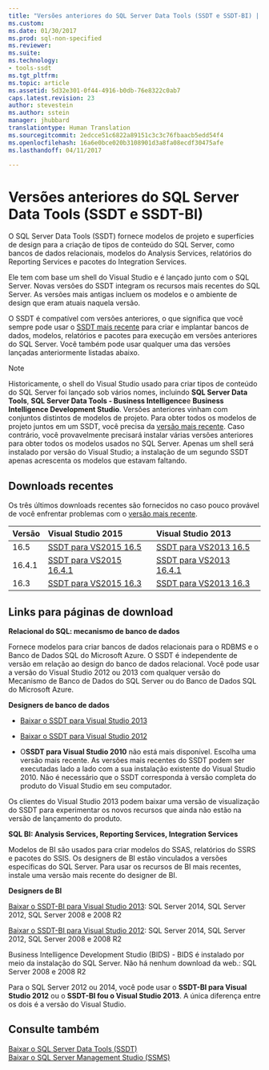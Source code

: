 ```yaml
---
title: "Versões anteriores do SQL Server Data Tools (SSDT e SSDT-BI) | Microsoft Docs"
ms.custom: 
ms.date: 01/30/2017
ms.prod: sql-non-specified
ms.reviewer: 
ms.suite: 
ms.technology:
- tools-ssdt
ms.tgt_pltfrm: 
ms.topic: article
ms.assetid: 5d32e301-0f44-4916-b0db-76e8322c0ab7
caps.latest.revision: 23
author: stevestein
ms.author: sstein
manager: jhubbard
translationtype: Human Translation
ms.sourcegitcommit: 2edcce51c6822a89151c3c3c76fbaacb5edd54f4
ms.openlocfilehash: 16a6e0bce020b3108901d3a8fa08ecdf30475afe
ms.lasthandoff: 04/11/2017

---
```

# <a name="previous-releases-of-sql-server-data-tools-ssdt-and-ssdt-bi"></a>Versões anteriores do SQL Server Data Tools (SSDT e SSDT-BI)
O SQL Server Data Tools (SSDT) fornece modelos de projeto e superfícies de design para a criação de tipos de conteúdo do SQL Server, como bancos de dados relacionais, modelos do Analysis Services, relatórios do Reporting Services e pacotes do Integration Services.  
  
Ele tem com base um shell do Visual Studio e é lançado junto com o SQL Server. Novas versões do SSDT integram os recursos mais recentes do SQL Server. As versões mais antigas incluem os modelos e o ambiente de design que eram atuais naquela versão.  
  
O SSDT é compatível com versões anteriores, o que significa que você sempre pode usar o [SSDT mais recente](https://msdn.microsoft.com/library/mt204009.aspx) para criar e implantar bancos de dados, modelos, relatórios e pacotes para execução em versões anteriores do SQL Server. Você também pode usar qualquer uma das versões lançadas anteriormente listadas abaixo.  
  
> [!NOTE]  
> Historicamente, o shell do Visual Studio usado para criar tipos de conteúdo do SQL Server foi lançado sob vários nomes, incluindo **SQL Server Data Tools**, **SQL Server Data Tools - Business Intelligence**e **Business Intelligence Development Studio**. Versões anteriores vinham com conjuntos distintos de modelos de projeto. Para obter todos os modelos de projeto juntos em um SSDT, você precisa da [versão mais recente](https://msdn.microsoft.com/library/mt204009.aspx). Caso contrário, você provavelmente precisará instalar várias versões anteriores para obter todos os modelos usados no SQL Server.  Apenas um shell será instalado por versão do Visual Studio; a instalação de um segundo SSDT apenas acrescenta os modelos que estavam faltando.  

## <a name="recent-downloads"></a>Downloads recentes

Os três últimos downloads recentes são fornecidos no caso pouco provável de você enfrentar problemas com o [versão mais recente](https://msdn.microsoft.com/library/mt204009.aspx). 

|Versão| Visual Studio 2015|Visual Studio 2013|
|:---|:---|:---|
|16.5|[SSDT para VS2015 16.5](https://go.microsoft.com/fwlink/?LinkID=832313)|[SSDT para VS2013 16.5](https://go.microsoft.com/fwlink/?LinkID=832308)|
|16.4.1|[SSDT para VS2015 16.4.1](https://go.microsoft.com/fwlink/?LinkID=828740)|[SSDT para VS2013 16.4.1](https://go.microsoft.com/fwlink/?LinkID=828737)|
|16.3|[SSDT para VS2015 16.3](https://go.microsoft.com/fwlink/?LinkID=824659)|[SSDT para VS2013 16.3](https://go.microsoft.com/fwlink/?LinkID=824656)|



  
## <a name="links-to-download-pages"></a>Links para páginas de download  
**Relacional do SQL: mecanismo de banco de dados**  
  
Fornece modelos para criar bancos de dados relacionais para o RDBMS e o Banco de Dados SQL do Microsoft Azure. O SSDT é independente de versão em relação ao design do banco de dados relacional. Você pode usar a versão do Visual Studio 2012 ou 2013 com qualquer versão do Mecanismo de Banco de Dados do SQL Server ou do Banco de Dados SQL do Microsoft Azure.  
  
**Designers de banco de dados**  
  
-   [Baixar o SSDT para Visual Studio 2013](https://msdn.microsoft.com/dn864412)  
  
-   [Baixar o SSDT para Visual Studio 2012](https://msdn.microsoft.com/jj650015)  
  
-   O**SSDT para Visual Studio 2010** não está mais disponível. Escolha uma versão mais recente. As versões mais recentes do SSDT podem ser executadas lado a lado com a sua instalação existente do Visual Studio 2010. Não é necessário que o SSDT corresponda à versão completa do produto do Visual Studio em seu computador.  
  
Os clientes do Visual Studio 2013 podem baixar uma versão de visualização do SSDT para experimentar os novos recursos que ainda não estão na versão de lançamento do produto.  
  
**SQL BI: Analysis Services, Reporting Services, Integration Services**  
  
Modelos de BI são usados para criar modelos do SSAS, relatórios do SSRS e pacotes do SSIS. Os designers de BI estão vinculados a versões específicas do SQL Server. Para usar os recursos de BI mais recentes, instale uma versão mais recente do designer de BI.  
  
**Designers de BI**  
  
[Baixar o SSDT-BI para Visual Studio 2013](https://www.microsoft.com/download/details.aspx?id=42313): SQL Server 2014, SQL Server 2012, SQL Server 2008 e 2008 R2  
  
[Baixar o SSDT-BI para Visual Studio 2012](https://www.microsoft.com/download/details.aspx?id=36843): SQL Server 2014, SQL Server 2012, SQL Server 2008 e 2008 R2  
  
Business Intelligence Development Studio (BIDS) - BIDS é instalado por meio da instalação do SQL Server. Não há nenhum download da web.: SQL Server 2008 e 2008 R2  
  
Para o SQL Server 2012 ou 2014, você pode usar o **SSDT-BI para Visual Studio 2012** ou o **SSDT-BI fou o Visual Studio 2013**. A única diferença entre os dois é a versão do Visual Studio.  
  
## <a name="see-also"></a>Consulte também  
[Baixar o SQL Server Data Tools &#40;SSDT&#41;](../ssdt/download-sql-server-data-tools-ssdt.md)  
[Baixar o SQL Server Management Studio &#40;SSMS&#41;](../ssms/download-sql-server-management-studio-ssms.md)  
  

